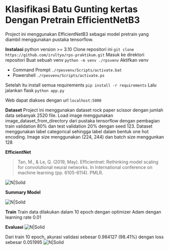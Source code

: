 # Klasifikasi Batu Gunting kertas Dengan Pretrain EfficientNetB3

Project ini menggunakan EfficientNetB3 sebagai model pretrain yang diambil menggunakan pustaka tensorflow.

**Instalasi**
python version >= 3.10
Clone repositori ini
```git clone https://github.com/irultyo/rps-praktikum.git```
Masuk ke direktori repositori
Buat sebuah venv
```python -m venv ./rpsvenv```
Aktifkan venv
- Command Prompt
```./rpesvenv/Scripts/activate.bat```
- Powershell
```./rpesvenv/Scripts/activate.ps```

Setelah itu install semua requirements
```pip install -r requirements```
Lalu jalankan flask
```python app.py```

Web dapat diakses dengan url ```localhost:5000```


**Dataset**
Project ini menggunakan dataset rock paper scissor dengan jumlah data sebanyak 2520 file. Load image menggunakan image_dataset_from_directory dari pustaka tensorflow dengan pembagian train validation 80% dan test validation 20% dengan seed 123. Dataset menggunakan label categorical sehingga label dalam bentuk one hot encoding. Image size menggunakan (224, 244) dan batch size menggunkan 128

**EfficientNet**
>Tan, M., & Le, Q. (2019, May). Efficientnet: Rethinking model scaling for convolutional neural networks. In International conference on machine learning (pp. 6105-6114). PMLR.

![N|Solid](https://www.researchgate.net/publication/353790360/figure/fig3/AS:11431281179142345@1691155534303/EfficientNet-B3-structure-aEfficientNet-B3-bMBConv6-55.png)

**Summary Model**

![N|Solid](https://i.postimg.cc/kX6xMrPh/Screenshot-2023-12-09-170515.jpg)

**Train** 
Train data dilakukan dalam 10 epoch dengan optimizer Adam dengan learning rate 0.01

**Evaluasi**
![N|Solid](https://i.postimg.cc/Qtr3WRfb/output.png)

Dari train 10 epoch, akurasi validasi sebesar 0.984127 (98.41%) dengan loss sebesar 0.051995
![N|Solid](https://i.postimg.cc/KjTFkm2J/Screenshot-2023-12-09-171745.jpg)